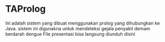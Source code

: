 # TAProlog
Ini adalah sistem yang dibuat menggunakan prolog yang dihubungkan ke Java.
sistem ini digunakna untuk mendeteksi gejala penyakit demam berdarah dengue
File presentasi bisa langsung diunduh disini
